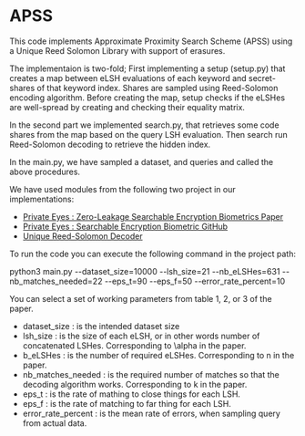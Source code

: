 # APSS

This code implements Approximate Proximity Search Scheme (APSS) using a Unique Reed Solomon Library with support of erasures.

The implementaion is two-fold; First implementing a setup (setup.py) that creates a map between eLSH evaluations of each keyword and secret-shares of that keyword index. Shares are sampled using Reed-Solomon encoding algorithm. Before creating the map, setup checks if the eLSHes are well-spread by creating and checking their equality matrix.

In the second part we implemented search.py, that retrieves some code shares from the map based on the query LSH evaluation. Then search run Reed-Solomon decoding to retrieve the hidden index.

In the main.py, we have sampled a dataset, and queries and called the above procedures.

We have used modules from the following two project in our implementations:

* [Private Eyes : Zero-Leakage Searchable Encryption Biometrics Paper](https://eprint.iacr.org/2023/736)
* [Private Eyes : Searchable Encryption Biometric GitHub](https://github.com/hajulie/searchable_biometric)
* [Unique Reed-Solomon Decoder](https://github.com/lrq3000/unireedsolomon)

To run the code you can execute the following command in the project path:

python3 main.py --dataset_size=10000 --lsh_size=21 --nb_eLSHes=631 --nb_matches_needed=22 --eps_t=90 --eps_f=50 --error_rate_percent=10

You can select a set of working parameters from table 1, 2, or 3 of the paper.

  * dataset_size : is the intended dataset size
  * lsh_size : is the size of each eLSH, or in other words number of concatenated LSHes. Corresponding to \alpha in the paper.
  * b_eLSHes : is the number of required eLSHes. Corresponding to n in the paper.
  * nb_matches_needed : is the required number of matches so that the decoding algorithm works. Corresponding to k in the paper.
  * eps_t : is the rate of mathing to close things for each LSH.
  * eps_f : is the rate of matching to far thing for each LSH.
  * error_rate_percent : is the mean rate of errors, when sampling query from actual data.

